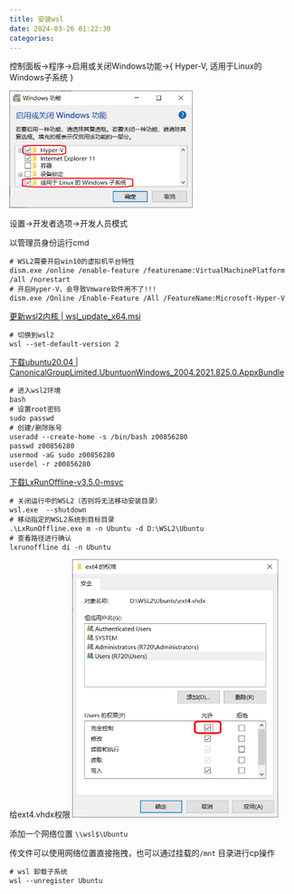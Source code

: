 ```yaml
---
title: 安装wsl
date: 2024-03-26 01:22:30
categories:
---
```


控制面板→程序→启用或关闭Windows功能→{ Hyper-V, 适用于Linux的Windows子系统 }

<img src="../images/windows功能.png" style="zoom: 67%;" />

设置→开发者选项→开发人员模式

以管理员身份运行cmd

```shell
# WSL2需要开启win10的虚拟机平台特性
dism.exe /online /enable-feature /featurename:VirtualMachinePlatform /all /norestart
# 开启Hyper-V，会导致Vmware软件用不了!!!
dism.exe /Online /Enable-Feature /All /FeatureName:Microsoft-Hyper-V
```

<!-- more -->

[更新wsl2内核 | wsl_update_x64.msi](https://wslstorestorage.blob.core.windows.net/wslblob/wsl_update_x64.msi)

```shell
# 切换到wsl2
wsl --set-default-version 2
```

[下载ubuntu20.04 | CanonicalGroupLimited.UbuntuonWindows_2004.2021.825.0.AppxBundle](https://aka.ms/wslubuntu2004)

```shell
# 进入wsl2环境
bash
# 设置root密码
sudo passwd
# 创建/删除账号
useradd --create-home -s /bin/bash z00856280
passwd z00856280
usermod -aG sudo z00856280
userdel -r z00856280
```

[下载LxRunOffline-v3.5.0-msvc](https://github.com/DDoSolitary/LxRunOffline/releases/download/v3.5.0/LxRunOffline-v3.5.0-msvc.zip)

```shell
# 关闭运行中的WSL2（否则将无法移动安装目录）
wsl.exe  --shutdown
# 移动指定的WSL2系统到目标目录
.\LxRunOffline.exe m -n Ubuntu -d D:\WSL2\Ubuntu
# 查看路径进行确认
lxrunoffline di -n Ubuntu
```

给ext4.vhdx权限
<img src="../images/vhdx权限.png" style="zoom: 67%;"  >

添加一个网络位置 `\\wsl$\Ubuntu`

传文件可以使用网络位置直接拖拽，也可以通过挂载的`/mnt` 目录进行cp操作

```shell
# wsl 卸载子系统
wsl --unregister Ubuntu
```
